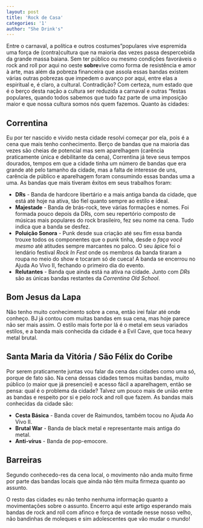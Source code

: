```yaml
---
layout: post
title: 'Rock de Casa'
categories: '1'
author: "She Drink's"
---
```


Entre o carnaval, a política e outros costumes”populares vive espremida
uma força de (contra)cultura que na maioria das vezes passa despercebida
da grande massa baiana. Sem ter público ou mesmo condições favoráveis o
rock and roll por aqui no oeste **sobre**vive como forma de resistência e
amor à arte, mas além da pobreza financeira que assola essas bandas
existem várias outras pobrezas que impedem o avanço por aqui, entre elas
a espiritual e, é claro, a cultural. Contradição? Com certeza, num estado
que é o berço desta nação a cultura ser reduzida a carnaval e outras
“festas populares, quando todos sabemos que tudo faz parte de uma imposição
maior e que nossa cultura somos nós quem fazemos. Quanto às cidades:


## Correntina
Eu por ter nascido e vivido nesta cidade resolvi começar por ela, pois é
a cena que mais tenho conhecimento. Berço de bandas que na maioria das
vezes são cheias de potencial mas sem aparelhagem (carência praticamente
única e debilitante da cena), Correntina já teve seus tempos dourados,
tempos em que a cidade tinha um número de bandas que era grande até pelo
tamanho da cidade, mas a falta de interesse de uns, carência de público e
aparelhagem foram consumindo essas bandas uma a uma. As bandas que mais
tiveram êxitos em seus trabalhos foram:

* **DRs** - Banda de hardcore libertário e a mais antiga banda da cidade,
  que está até hoje na ativa, tão fiel quanto sempre ao estilo e ideal.
* **Majestade** - Banda de brás-rock, teve várias formações e nomes. Foi
  formada pouco depois da DRs, com seu repertório composto de músicas mais
  populares do rock brasileiro, fez seu nome na cena. Tudo indica que a
  banda se desfez.
* **Poluição Sonora** - Punk desde sua criação até seu fim essa banda trouxe
  todos os componentes que o punk tinha, desde o *faça você mesmo* até atitudes
  sempre marcantes no palco. O seu ápice foi o lendário festival *Rock In Fest*
  onde os membros da banda tiraram a roupa no meio do show e tocaram só de
  cueca! A banda se encerrou no Ajuda Ao Vivo II, fechando o primeiro dia do
  evento.
* **Relutantes** - Banda que ainda está na ativa na cidade. Junto com *DRs* são as
  únicas bandas restantes da *Correntina Old School*.

## Bom Jesus da Lapa
Não tenho muito conhecimento sobre a cena, então irei falar até onde conheço.
BJ já contou com muitas bandas em sua cena, mas hoje parece não ser mais assim.
O estilo mais forte por lá é o metal em seus variados estilos, e a banda mais
conhecida da cidade é a Evil Cave, que toca heavy metal brutal.

## Santa Maria da Vitória / São Félix do Coribe
Por serem praticamente juntas vou falar da cena das cidades como uma só,
porque de fato são. Na cena dessas cidades temos muitas bandas, muito público
(o maior que já presenciei) e acesso fácil a aparelhagem, então se pensa: qual
é o problema da cidade? Talvez um pouco mais de união entre as bandas e
respeito por si e pelo rock and roll que fazem. As bandas mais conhecidas da
cidade são:

* **Cesta Básica** - Banda cover de Raimundos, também tocou no Ajuda Ao Vivo II.
* **Brutal War** - Banda de black metal e representante mais antiga do metal.
* **Anti-vírus** - Banda de pop-emocore.

## Barreiras
Segundo conhecedo-res da cena local, o movimento não anda muito firme por
parte das bandas locais que ainda não têm muita firmeza quanto ao assunto.

O resto das cidades eu não tenho nenhuma informação quanto a movimentações
sobre o assunto. Encerro aqui este artigo esperando mais bandas de rock and
roll com afinco e força de vontade nesse nosso velho, não bandinhas de moleques
e sim adolescentes que vão mudar o mundo!
